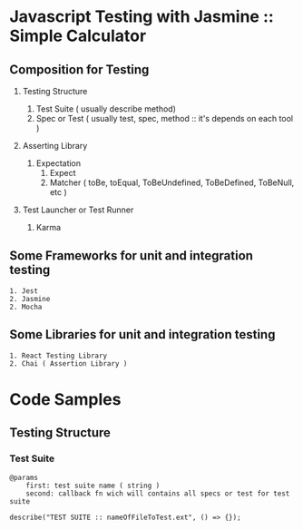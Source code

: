 # Javascript Testing with Jasmine :: Simple Calculator

## Composition for Testing

1. Testing Structure
    1. Test Suite ( usually describe method)
    2. Spec or Test ( usually test, spec, method :: it's depends on each tool )

2. Asserting Library
    1. Expectation
        1. Expect
        2. Matcher ( toBe, toEqual, ToBeUndefined, ToBeDefined, ToBeNull, etc )
3. Test Launcher or Test Runner
    1. Karma
## Some Frameworks for unit and integration testing
    1. Jest 
    2. Jasmine
    2. Mocha 

## Some Libraries for unit and integration testing
    1. React Testing Library
    2. Chai ( Assertion Library )

# Code Samples

## Testing Structure
### Test Suite
```
@params
    first: test suite name ( string )
    second: callback fn wich will contains all specs or test for test suite

describe("TEST SUITE :: nameOfFileToTest.ext", () => {});

```
